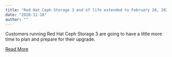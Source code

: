 ```yaml
---
title: "Red Hat Ceph Storage 3 end of life extended to February 28, 2021"
date: "2020-11-18"
author: ""
---
```


Customers running Red Hat Ceph Storage 3 are going to have a little more time to plan and prepare for their upgrade. 

[Read More](https://www.redhat.com/en/blog/red-hat-ceph-storage-3-end-life-extended-february-28-2021)
